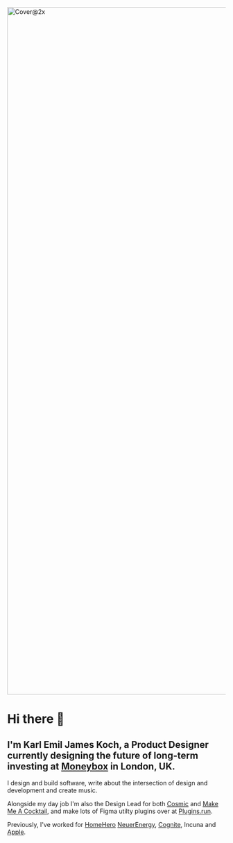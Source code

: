 <img width="1584" alt="Cover@2x" src="https://user-images.githubusercontent.com/26257029/121675884-e5e2da80-caab-11eb-9c8d-9750ffb32ea4.png">

# Hi there 👋
## I'm Karl Emil James Koch, a Product Designer currently designing the future of long-term investing at [Moneybox](https://www.moneyboxapp.com) in London, UK.

I design and build software, write about the intersection of design and development and create music.

Alongside my day job I'm also the Design Lead for both [Cosmic](https://www.cosmicjs.com) and [Make Me A Cocktail](https://www.makemeacocktail.com), and make lots of Figma utilty plugins over at [Plugins.run](https://www.plugins.run).

Previously, I've worked for [HomeHero](https://www.homehero.co.uk) [NeuerEnergy](https://www.neuerenergy.com), [Cognite](https://www.cognite.co), Incuna and [Apple](https://www.apple.com/uk/retail).

<!--
**kemiljk/kemiljk** is a ✨ _special_ ✨ repository because its `README.md` (this file) appears on your GitHub profile.

Here are some ideas to get you started:

- 🔭 I’m currently working on ...
- 🌱 I’m currently learning ...
- 👯 I’m looking to collaborate on ...
- 🤔 I’m looking for help with ...
- 💬 Ask me about ...
- 📫 How to reach me: ...
- 😄 Pronouns: ...
- ⚡ Fun fact: ...
-->
